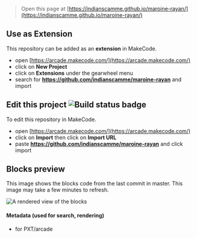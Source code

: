  


> Open this page at [https://indianscamme.github.io/maroine-rayan/](https://indianscamme.github.io/maroine-rayan/)

## Use as Extension

This repository can be added as an **extension** in MakeCode.

* open [https://arcade.makecode.com/](https://arcade.makecode.com/)
* click on **New Project**
* click on **Extensions** under the gearwheel menu
* search for **https://github.com/indianscamme/maroine-rayan** and import

## Edit this project ![Build status badge](https://github.com/indianscamme/maroine-rayan/workflows/MakeCode/badge.svg)

To edit this repository in MakeCode.

* open [https://arcade.makecode.com/](https://arcade.makecode.com/)
* click on **Import** then click on **Import URL**
* paste **https://github.com/indianscamme/maroine-rayan** and click import

## Blocks preview

This image shows the blocks code from the last commit in master.
This image may take a few minutes to refresh.

![A rendered view of the blocks](https://github.com/indianscamme/maroine-rayan/raw/master/.github/makecode/blocks.png)

#### Metadata (used for search, rendering)

* for PXT/arcade
<script src="https://makecode.com/gh-pages-embed.js"></script><script>makeCodeRender("{{ site.makecode.home_url }}", "{{ site.github.owner_name }}/{{ site.github.repository_name }}");</script>
